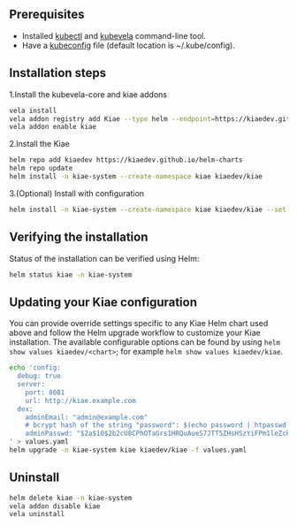 ## Prerequisites

- Installed [kubectl](https://kubernetes.io/docs/tasks/tools/install-kubectl/) and [kubevela](https://kubevela.net/docs/installation/kubernetes#install-vela-cli) command-line tool.
- Have a [kubeconfig](https://kubernetes.io/docs/tasks/access-application-cluster/configure-access-multiple-clusters/) file (default location is ~/.kube/config).

## Installation steps

1.Install the kubevela-core and kiae addons

```bash
vela install
vela addon registry add Kiae --type helm --endpoint=https://kiaedev.github.io/vela-addons
vela addon enable kiae
```

2.Install the Kiae

```bash
helm repo add kiaedev https://kiaedev.github.io/helm-charts
helm repo update
helm install -n kiae-system --create-namespace kiae kiaedev/kiae
```

3.(Optional) Install with configuration

```bash
helm install -n kiae-system --create-namespace kiae kiaedev/kiae --set config.server.url=http://kiae.example.com
```

## Verifying the installation

Status of the installation can be verified using Helm:

```bash
helm status kiae -n kiae-system
```

## Updating your Kiae configuration

You can provide override settings specific to any Kiae Helm chart used above and follow the Helm upgrade workflow to customize your Kiae installation. The available configurable options can be found by using `helm show values kiaedev/<chart>`; for example `helm show values kiaedev/kiae`.

```bash
echo 'config:
  debug: true
  server:
    port: 8081
    url: http://kiae.example.com
  dex:
    adminEmail: "admin@example.com"
    # bcrypt hash of the string "password": $(echo password | htpasswd -BinC 10 admin | cut -d: -f2)
    adminPasswd: "$2a$10$2b2cU8CPhOTaGrs1HRQuAueS7JTT5ZHsHSzYiFPm1leZck7Mc8T4W"
' > values.yaml
helm upgrade -n kiae-system kiae kiaedev/kiae -f values.yaml
```

## Uninstall

```bash
helm delete kiae -n kiae-system
vela addon disable kiae
vela uninstall
```
